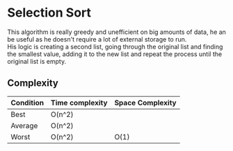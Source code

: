 # Selection Sort

This algorithm is really greedy and unefficient on big amounts of data, he an be useful as he doesn't require a lot of external storage to run.  
His logic is creating a second list, going through the original list and finding the smallest value, adding it to the new list and repeat the process until the original list is empty.  

## Complexity

| Condition | Time complexity | Space Complexity |
| --------- | --------------- | ---------------- |
| Best      | O(n^2)          |                  |
| Average   | O(n^2)          |                  |
| Worst     | O(n^2)          | O(1)             |

